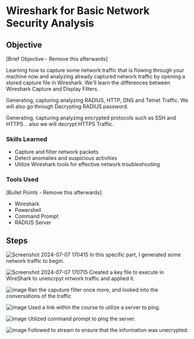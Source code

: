 # Wireshark for Basic Network Security Analysis

## Objective
[Brief Objective - Remove this afterwards]

Learning how to capture some network traffic that is flowing through your machine now and analyzing already captured network traffic by opening a stored capture file in Wireshark. We'll learn the differences between Wireshark Capture and Display Filters.

Generating, capturing analyzing RADIUS, HTTP, DNS and Telnet Traffic. We will also go through Decrypting RADIUS password.

Generating, capturing analyzing encrypted protocols such as SSH and HTTPS .. also we will decrypt HTTPS Traffic.
### Skills Learned

- Capture and filter network packets
- Detect anomalies and suspicious activities
- Utilize Wireshark tools for effective network troubleshooting

### Tools Used
[Bullet Points - Remove this afterwards]

- Wireshark
- Powershell
- Command Prompt
- RADIUS Server

## Steps
![Screenshot 2024-07-07 170415](https://github.com/Tupac03/Tupac03/assets/139032673/0e185b68-c190-429a-a178-36f6a17a2750)
In this specific part, I generated some network traffic to begin.

![Screenshot 2024-07-07 170715](https://github.com/Tupac03/Tupac03/assets/139032673/c61f3202-e854-4580-a99d-519b1d5a137f)
Created a key file to execute in WireShark to unencrpyt nrtwork traffic and applied it.

![image](https://github.com/Tupac03/Tupac03/assets/139032673/a2994e57-fc70-4c70-8ca3-a3b941afb3da)
Ran the caputure filter once more, and looked into the conversations of the traffic

![image](https://github.com/Tupac03/Tupac03/assets/139032673/38f07079-5df7-48ad-87ed-e0adef11028b)
Used a link within the course to utilize a server to ping.

![image](https://github.com/Tupac03/Tupac03/assets/139032673/dbdb6da4-5387-4c05-a42e-e7610a1bb04e)
Utilized command prompt to ping the server.

![image](https://github.com/Tupac03/Tupac03/assets/139032673/6db2b23f-8a46-4083-bfca-68e4b23f325c)
Followed to stream to ensure that the information was unecrypted.
